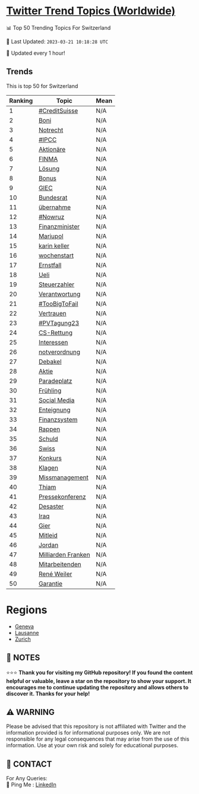 [Twitter Trend Topics (Worldwide)](https://github.com/ErcinDedeoglu/Twitter-Trend-Topics)
==========


📊 Top 50 Trending Topics For Switzerland

📆 Last Updated: `2023-03-21 10:18:28 UTC`

🔧 Updated every 1 hour!


## Trends

This is top 50 for Switzerland

| Ranking | Topic | Mean |
| ------- | ------------ | ------------ |
| 1 | [#CreditSuisse](http://twitter.com/search?q=%23CreditSuisse) | N/A |
| 2 | [Boni](http://twitter.com/search?q=Boni) | N/A |
| 3 | [Notrecht](http://twitter.com/search?q=Notrecht) | N/A |
| 4 | [#IPCC](http://twitter.com/search?q=%23IPCC) | N/A |
| 5 | [Aktionäre](http://twitter.com/search?q=Aktion%c3%a4re) | N/A |
| 6 | [FINMA](http://twitter.com/search?q=FINMA) | N/A |
| 7 | [Lösung](http://twitter.com/search?q=L%c3%b6sung) | N/A |
| 8 | [Bonus](http://twitter.com/search?q=Bonus) | N/A |
| 9 | [GIEC](http://twitter.com/search?q=GIEC) | N/A |
| 10 | [Bundesrat](http://twitter.com/search?q=Bundesrat) | N/A |
| 11 | [übernahme](http://twitter.com/search?q=%c3%bcbernahme) | N/A |
| 12 | [#Nowruz](http://twitter.com/search?q=%23Nowruz) | N/A |
| 13 | [Finanzminister](http://twitter.com/search?q=Finanzminister) | N/A |
| 14 | [Mariupol](http://twitter.com/search?q=Mariupol) | N/A |
| 15 | [karin keller](http://twitter.com/search?q=karin+keller) | N/A |
| 16 | [wochenstart](http://twitter.com/search?q=wochenstart) | N/A |
| 17 | [Ernstfall](http://twitter.com/search?q=Ernstfall) | N/A |
| 18 | [Ueli](http://twitter.com/search?q=Ueli) | N/A |
| 19 | [Steuerzahler](http://twitter.com/search?q=Steuerzahler) | N/A |
| 20 | [Verantwortung](http://twitter.com/search?q=Verantwortung) | N/A |
| 21 | [#TooBigToFail](http://twitter.com/search?q=%23TooBigToFail) | N/A |
| 22 | [Vertrauen](http://twitter.com/search?q=Vertrauen) | N/A |
| 23 | [#PVTagung23](http://twitter.com/search?q=%23PVTagung23) | N/A |
| 24 | [CS-Rettung](http://twitter.com/search?q=CS-Rettung) | N/A |
| 25 | [Interessen](http://twitter.com/search?q=Interessen) | N/A |
| 26 | [notverordnung](http://twitter.com/search?q=notverordnung) | N/A |
| 27 | [Debakel](http://twitter.com/search?q=Debakel) | N/A |
| 28 | [Aktie](http://twitter.com/search?q=Aktie) | N/A |
| 29 | [Paradeplatz](http://twitter.com/search?q=Paradeplatz) | N/A |
| 30 | [Frühling](http://twitter.com/search?q=Fr%c3%bchling) | N/A |
| 31 | [Social Media](http://twitter.com/search?q=Social+Media) | N/A |
| 32 | [Enteignung](http://twitter.com/search?q=Enteignung) | N/A |
| 33 | [Finanzsystem](http://twitter.com/search?q=Finanzsystem) | N/A |
| 34 | [Rappen](http://twitter.com/search?q=Rappen) | N/A |
| 35 | [Schuld](http://twitter.com/search?q=Schuld) | N/A |
| 36 | [Swiss](http://twitter.com/search?q=Swiss) | N/A |
| 37 | [Konkurs](http://twitter.com/search?q=Konkurs) | N/A |
| 38 | [Klagen](http://twitter.com/search?q=Klagen) | N/A |
| 39 | [Missmanagement](http://twitter.com/search?q=Missmanagement) | N/A |
| 40 | [Thiam](http://twitter.com/search?q=Thiam) | N/A |
| 41 | [Pressekonferenz](http://twitter.com/search?q=Pressekonferenz) | N/A |
| 42 | [Desaster](http://twitter.com/search?q=Desaster) | N/A |
| 43 | [Iraq](http://twitter.com/search?q=Iraq) | N/A |
| 44 | [Gier](http://twitter.com/search?q=Gier) | N/A |
| 45 | [Mitleid](http://twitter.com/search?q=Mitleid) | N/A |
| 46 | [Jordan](http://twitter.com/search?q=Jordan) | N/A |
| 47 | [Milliarden Franken](http://twitter.com/search?q=Milliarden+Franken) | N/A |
| 48 | [Mitarbeitenden](http://twitter.com/search?q=Mitarbeitenden) | N/A |
| 49 | [René Weiler](http://twitter.com/search?q=Ren%c3%a9+Weiler) | N/A |
| 50 | [Garantie](http://twitter.com/search?q=Garantie) | N/A |



# Regions

* [Geneva](</Switzerland/Geneva.md>)
* [Lausanne](</Switzerland/Lausanne.md>)
* [Zurich](</Switzerland/Zurich.md>)



## 📝 NOTES

⭐⭐⭐ **Thank you for visiting my GitHub repository! If you found the content helpful or valuable, leave a star on the repository to show your support. It encourages me to continue updating the repository and allows others to discover it. Thanks for your help!**


## ⚠️ WARNING

Please be advised that this repository is not affiliated with Twitter and the information provided is for informational purposes only. We are not responsible for any legal consequences that may arise from the use of this information. Use at your own risk and solely for educational purposes.


## 📨 CONTACT

 For Any Queries:  
            🏓 Ping Me : [LinkedIn](https://www.linkedin.com/in/ercindedeoglu/)
